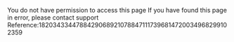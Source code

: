 You do not have permission to access this page If you have found this page in error, please contact support Reference:18203433447884290689210788471117396814720034968299102359